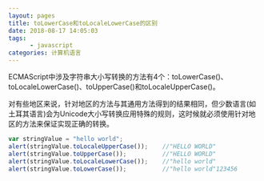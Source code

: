 ```yaml
---
layout: pages
title: toLowerCase和toLocaleLowerCase的区别
date: 2018-08-17 14:05:03
tags:
      - javascript
categories: 计算机语言
---
```

ECMAScript中涉及字符串大小写转换的方法有4个：toLowerCase()、toLocaleLowerCase()、toUpperCase()和toLocaleUpperCase()。

对有些地区来说，针对地区的方法与其通用方法得到的结果相同，但少数语言(如土耳其语言)会为Unicode大小写转换应用特殊的规则，这时候就必须使用针对地区的方法来保证实现正确的转换。

```js
var stringValue = "hello world";
alert(stringValue.toLocaleUpperCase());    //"HELLO WORLD"
alert(stringValue.toUpperCase());          //"HELLO WORLD"
alert(stringValue.toLocaleLowerCase());    //"hello world"
alert(stringValue.toLowerCase());          //"hello world"123456
```